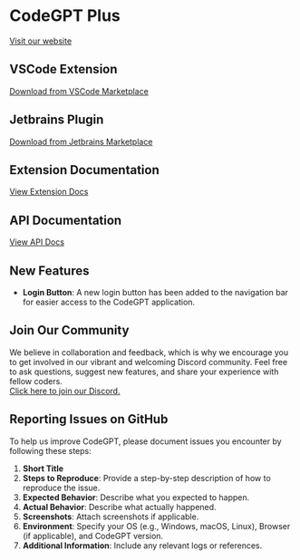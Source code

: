 # CodeGPT Plus 
[Visit our website](https://codegpt.co)

## VSCode Extension
[Download from VSCode Marketplace](https://marketplace.visualstudio.com/items?itemName=DanielSanMedium.dscodegpt)

## Jetbrains Plugin
[Download from Jetbrains Marketplace](https://plugins.jetbrains.com/plugin/24372-codegpt-chat--ai-agents)

## Extension Documentation
[View Extension Docs](https://docs.codegpt.co)

## API Documentation
[View API Docs](https://developers.codegpt.co/)

## New Features
- **Login Button**: A new login button has been added to the navigation bar for easier access to the CodeGPT application.

## Join Our Community
We believe in collaboration and feedback, which is why we encourage you to get involved in our vibrant and welcoming Discord community. Feel free to ask questions, suggest new features, and share your experience with fellow coders.  
[Click here to join our Discord.](https://discord.gg/vgTGsVr69s)

## Reporting Issues on GitHub
To help us improve CodeGPT, please document issues you encounter by following these steps:

1. **Short Title**
2. **Steps to Reproduce**: Provide a step-by-step description of how to reproduce the issue.
3. **Expected Behavior**: Describe what you expected to happen.
4. **Actual Behavior**: Describe what actually happened.
5. **Screenshots**: Attach screenshots if applicable.
6. **Environment**: Specify your OS (e.g., Windows, macOS, Linux), Browser (if applicable), and CodeGPT version.
7. **Additional Information**: Include any relevant logs or references.